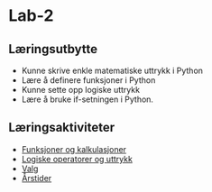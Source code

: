 # Lab-2

## Læringsutbytte

* Kunne skrive enkle matematiske uttrykk i Python
* Lære å definere funksjoner i Python
* Kunne sette opp logiske uttrykk
* Lære å bruke if-setningen i Python.

## Læringsaktiviteter

* [Funksjoner og kalkulasjoner](funksjoner_og_kalkulasjoner.ipynb)
* [Logiske operatorer og uttrykk](logiske_operatorer_uttrykk.ipynb)
* [Valg](ulike_typer_if_setninger.ipynb)
* [Årstider](aarstider.ipynb)
